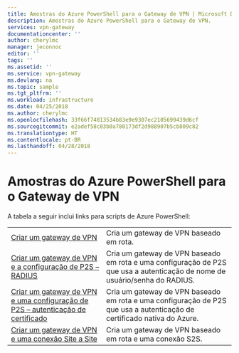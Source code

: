 ```yaml
---
title: Amostras do Azure PowerShell para o Gateway de VPN | Microsoft Docs
description: Amostras do Azure PowerShell para o Gateway de VPN.
services: vpn-gateway
documentationcenter: ''
author: cherylmc
manager: jeconnoc
editor: ''
tags: ''
ms.assetid: ''
ms.service: vpn-gateway
ms.devlang: na
ms.topic: sample
ms.tgt_pltfrm: ''
ms.workload: infrastructure
ms.date: 04/25/2018
ms.author: cherylmc
ms.openlocfilehash: 33f66f74813534b83e9e9307ec2105699439d6cf
ms.sourcegitcommit: e2adef58c03b0a780173df2d988907b5cb809c82
ms.translationtype: HT
ms.contentlocale: pt-BR
ms.lasthandoff: 04/28/2018
---
```

# <a name="azure-powershell-samples-for-vpn-gateway"></a>Amostras do Azure PowerShell para o Gateway de VPN

A tabela a seguir inclui links para scripts de Azure PowerShell:

| | |
|----|----|
| [Criar um gateway de VPN](./scripts/vpn-gateway-sample-create-vpn-gateway-powershell.md) | Cria um gateway de VPN baseado em rota. |
| [Criar um gateway de VPN e a configuração de P2S – RADIUS](./scripts/vpn-gateway-sample-point-to-site-radius-authentication-powershell.md) | Cria um gateway de VPN baseado em rota e uma configuração de P2S que usa a autenticação de nome de usuário/senha do RADIUS. |
| [Criar um gateway de VPN e uma configuração de P2S – autenticação de certificado](./scripts/vpn-gateway-sample-point-to-site-certificate-authentication-powershell.md) | Cria um gateway de VPN baseado em rota e uma configuração de P2S que usa a autenticação de certificado nativa do Azure. |
| [Criar um gateway de VPN e uma conexão Site a Site](./scripts/vpn-gateway-sample-site-to-site-powershell.md) | Cria um gateway de VPN baseado em rota e uma conexão S2S. |